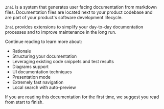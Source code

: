`Znai` is a system that generates user facing documentation from markdown files. 
Documentation files are located next to your product codebase and are part of your product's software development lifecycle.

`Znai` provides extensions to simplify your day-to-day documentation processes and to improve maintenance in the long run.

Continue reading to learn more about:
* Rationale
* Structuring your documentation
* Leveraging existing code snippets and test results
* Diagrams support
* UI documentation techniques 
* Presentation mode
* Extremely fast navigation
* Local search with auto-preview

If you are reading this documentation for the first time, we suggest you read from start to finish. 
